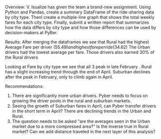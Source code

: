 Overview:
V. Isualize has given the team a brand-new assignment. Using Python and Pandas,  create a summary DataFrame of the ride-sharing data by city type. Thenl create a multiple-line graph that shows the total weekly fares for each city type. Finally, submit a written report that summarizes how the data differs by city type and how those differences can be used by decision-makers at PyBer.

Results:
After merging the dataframes we see that Rural had the highest Average Fare per driver ($55.49) and highest fare per ride ($34.62)
The Urban drivers had the lowest average per fare.  Those drivers also earned 30% of the Rural drivers


Looking at Fare by city type we see that all 3 peak in late February . 
Rural has a slight increasing trend through the end of April.
Suburban declines after the peak in February, only to climb again  in April.

Recommendations:
1) There are significantly more urban drivers.  Pyber needs to focus on growing the driver pools in the rural and suburban markets.
2) Seeing the growth of Suburban fares in April, can Pyber transfer drivers in the short term in April?  There are declining trends in the Urban and Rural.
3) The question needs to be asked "are the averages seen in the Urban market due to a more compressed area?"  Is the inverse true in Rural market?  Can we add distance traveled in the next layer of this analysis?
